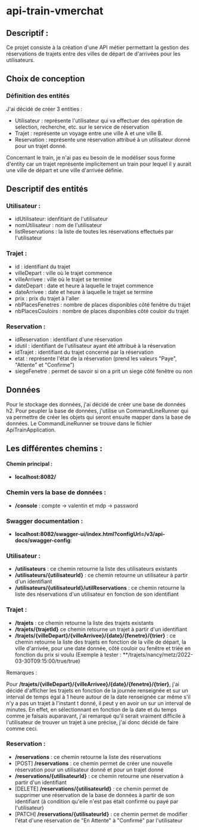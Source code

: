 # api-train-vmerchat

## Descriptif :

Ce projet consiste à la création d'une API métier permettant la gestion des réservations de trajets entre des villes de départ de d'arrivées pour les utilisateurs.

## Choix de conception

### Définition des entités 

J'ai décidé de créer 3 entities :

- Utilisateur : représente l'utilisateur qui va effectuer des opération de selection, recherche, etc. sur le service de réservation
- Trajet : représente un voyage entre une ville A et une ville B.
- Reservation : représente une réservation attribué à un utilisateur donné pour un trajet donné.

Concernant le train, je n'ai pas eu besoin de le modéliser sous forme d'entity car un trajet représente implicitement un train pour lequel il y aurait une ville de départ et une ville d'arrivée définie.


## Descriptif des entités

### Utilisateur :

- idUtilisateur: idenfitiant de l'utilisateur
- nomUtilisateur : nom de l'utilisateur
- listReservations : la liste de toutes les réservations effectués par l'utilisateur

### Trajet :

- id : identifiant du trajet
- villeDepart : ville où le trajet commence
- villeArrivee : ville où le trajet se termine
- dateDepart : date et heure à laquelle le trajet commence
- dateArrivee : date et heure à laquelle le trajet se termine
- prix : prix du trajet à l'aller
- nbPlacesFenetres : nombre de places disponibles côté fenêtre du trajet
- nbPlacesCouloirs : nombre de places disponibles côté couloir du trajet

### Reservation :

- idReservation : identifiant d'une réservation
- idutil : identifiant de l'utilisateur ayant été attribué à la réservation
- idTrajet : identifiant du trajet concerné par la réservation
- etat : représente l'état de la réservation (prend les valeurs "Paye", "Attente" et "Confirme")
- siegeFenetre : permet de savoir si on a prit un siege côté fenêtre ou non

## Données

Pour le stockage des données, j'ai décidé de créer une base de données h2. Pour peupler la base de données, j'utilise un CommandLineRunner qui va permettre de créer les objets qui seront ensuite mapper dans la base de données.
Le CommandLineRunner se trouve dans le fichier ApiTrainApplication.

## Les différentes chemins :

#### Chemin principal :

- **localhost:8082/**

### Chemin vers la base de données :

- **/console** : compte -> valentin et mdp -> password


### Swagger documentation :

- **localhost:8082/swagger-ui/index.html?configUrl=/v3/api-docs/swagger-config**:

### Utilisateur :

- **/utilisateurs** : ce chemin retourne la liste des utilisateurs existants
- **/utilisateurs/{utilisateurId}** : ce chemin retourne un utilisateur à partir d'un identifiant
- **/utilisateurs/{utilisateurId}/utilReservations** : ce chemin retourne la liste des réservations d'un utilisateur en fonction de son identifiant


### Trajet :

- **/trajets** : ce chemin retourne la liste des trajets existants
- **/trajets/{trajetId}** ce chemin retourne un trajet à partir d'un identifiant
- **/trajets/{villeDepart}/{villeArrivee}/{date}/{fenetre}/{trier}** : ce chemin retourne la liste des trajets en fonction de la ville de départ, la ville d'arrivée, pour une date donnée, côté couloir ou fenêtre et triée en fonction du prix si voulu 
(Exemple à tester : **/trajets/nancy/metz/2022-03-30T09:15:00/true/true)

Remarques :

Pour **/trajets/{villeDepart}/{villeArrivee}/{date}/{fenetre}/{trier}**, j'ai décidé d'afficher les trajets en fonction de la journée renseignée et sur un interval de temps égal à 1 heure autour de la date renseignée car même s'il n'y a pas un trajet à l'instant t donné, il peut y en avoir un sur un interval de minutes.
En effet, en sélectionnant en fonction de la date et du temps comme je faisais auparavant, j'ai remarqué qu'il serait vraiment difficile à l'utilisateur de trouver un trajet à une précise, j'ai donc décidé de faire comme ceci.

### Reservation :

- **/reservations** : ce chemin retourne la liste des réservations
- [POST] **/reservations** : ce chemin permet de créer une nouvelle réservation pour un utilisateur donné et pour un trajet donné
- **/reservations/{utilisateurId}** : ce chemin retourne une réservation à partir d'un identifiant
- [DELETE] **/reservations/{utilisateurId}**  : ce chemin permet de supprimer une réservation de la base de données à partir de son identifiant (à condition qu'elle n'est pas était confirmé ou payé par l'utilisateur)
- [PATCH] **/reservations/{utilisateurId}** : ce chemin permet de modifier l'état d'une réservation de "En Attente" à "Confirmé" par l'utilisateur







